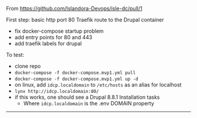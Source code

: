 From https://github.com/Islandora-Devops/isle-dc/pull/1

First step: basic http port 80 Traefik route to the Drupal container

* fix docker-compose startup problem
* add entry points for 80 and 443
* add traefik labels for drupal

To test:

* clone repo
* `docker-compose -f docker-compose.mvp1.yml pull`
* `docker-compose -f docker-compose.mvp1.yml up -d`
* on linux, add `idcp.localdomain` to `/etc/hosts` as an alias for localhost
* `lynx http://idcp.localdomain:80/`
* if this works, one should see a Drupal 8.8.1 Installation tasks
  * Where `idcp.localdomain` is the .env DOMAIN property

---
